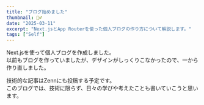 ```yaml
---
title: "ブログ始めました"
thumbnail: 🏃‍♂️
date: "2025-03-11"
excerpt: "Next.jsとApp Routerを使った個人ブログの作り方について解説します。"
tags: ["Self"]
---
```


Next.jsを使って個人ブログを作成しました。  
以前もブログを作っていましたが、デザインがしっくりこなかったので、一から作り直しました。

技術的な記事はZennにも投稿する予定です。  
このブログでは、技術に限らず、日々の学びや考えたことも書いていこうと思います。
